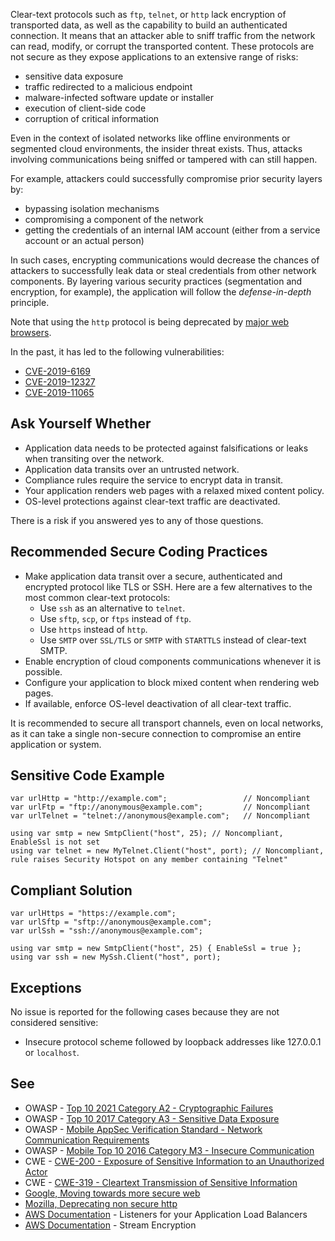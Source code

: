 Clear-text protocols such as `ftp`, `telnet`, or `http` lack encryption of transported data, as well as the capability to build an authenticated connection. It means that an attacker able to sniff traffic from the network can read, modify, or corrupt the transported content. These protocols are not secure as they expose applications to an extensive range of risks:
 
- sensitive data exposure
- traffic redirected to a malicious endpoint
- malware-infected software update or installer
- execution of client-side code
- corruption of critical information

Even in the context of isolated networks like offline environments or segmented cloud environments, the insider threat exists. Thus, attacks involving communications being sniffed or tampered with can still happen.
 
For example, attackers could successfully compromise prior security layers by:

- bypassing isolation mechanisms
- compromising a component of the network
- getting the credentials of an internal IAM account (either from a service account or an actual person)

In such cases, encrypting communications would decrease the chances of attackers to successfully leak data or steal credentials from other network components. By layering various security practices (segmentation and encryption, for example), the application will follow the *defense-in-depth* principle.
 
Note that using the `http` protocol is being deprecated by [major web browsers](https://blog.mozilla.org/security/2015/04/30/deprecating-non-secure-http).
 
In the past, it has led to the following vulnerabilities:

- [CVE-2019-6169](https://nvd.nist.gov/vuln/detail/CVE-2019-6169)
- [CVE-2019-12327](https://nvd.nist.gov/vuln/detail/CVE-2019-12327)
- [CVE-2019-11065](https://nvd.nist.gov/vuln/detail/CVE-2019-11065)

## Ask Yourself Whether

- Application data needs to be protected against falsifications or leaks when transiting over the network.
- Application data transits over an untrusted network.
- Compliance rules require the service to encrypt data in transit.
- Your application renders web pages with a relaxed mixed content policy.
- OS-level protections against clear-text traffic are deactivated.

There is a risk if you answered yes to any of those questions.
 
## Recommended Secure Coding Practices

- Make application data transit over a secure, authenticated and encrypted protocol like TLS or SSH. Here are a few alternatives to the most
  common clear-text protocols:
    - Use `ssh` as an alternative to `telnet`.
    - Use `sftp`, `scp`, or `ftps` instead of `ftp`.
    - Use `https` instead of `http`.
    - Use `SMTP` over `SSL/TLS` or `SMTP` with `STARTTLS` instead of clear-text SMTP.
- Enable encryption of cloud components communications whenever it is possible.
- Configure your application to block mixed content when rendering web pages.
- If available, enforce OS-level deactivation of all clear-text traffic.

It is recommended to secure all transport channels, even on local networks, as it can take a single non-secure connection to compromise an entire application or system.
 
## Sensitive Code Example

    var urlHttp = "http://example.com";                 // Noncompliant
    var urlFtp = "ftp://anonymous@example.com";         // Noncompliant
    var urlTelnet = "telnet://anonymous@example.com";   // Noncompliant

    using var smtp = new SmtpClient("host", 25); // Noncompliant, EnableSsl is not set
    using var telnet = new MyTelnet.Client("host", port); // Noncompliant, rule raises Security Hotspot on any member containing "Telnet"

## Compliant Solution

    var urlHttps = "https://example.com";
    var urlSftp = "sftp://anonymous@example.com";
    var urlSsh = "ssh://anonymous@example.com";

    using var smtp = new SmtpClient("host", 25) { EnableSsl = true };
    using var ssh = new MySsh.Client("host", port);

## Exceptions
 
No issue is reported for the following cases because they are not considered sensitive:

- Insecure protocol scheme followed by loopback addresses like 127.0.0.1 or `localhost`.

## See

- OWASP - [Top 10 2021 Category A2 - Cryptographic Failures](https://owasp.org/Top10/A02_2021-Cryptographic_Failures/)
- OWASP - [Top 10 2017 Category A3 - Sensitive Data Exposure](https://owasp.org/www-project-top-ten/2017/A3_2017-Sensitive_Data_Exposure)
- OWASP - [Mobile AppSec
  Verification Standard - Network Communication Requirements](https://mobile-security.gitbook.io/masvs/security-requirements/0x10-v5-network_communication_requirements)
- OWASP - [Mobile Top 10 2016 Category M3 - Insecure
  Communication](https://owasp.org/www-project-mobile-top-10/2016-risks/m3-insecure-communication)
- CWE - [CWE-200 - Exposure of Sensitive Information to an Unauthorized Actor](https://cwe.mitre.org/data/definitions/200)
- CWE - [CWE-319 - Cleartext Transmission of Sensitive Information](https://cwe.mitre.org/data/definitions/319)
- [Google, Moving towards more secure web](https://security.googleblog.com/2016/09/moving-towards-more-secure-web.html)
- [Mozilla, Deprecating non secure http](https://blog.mozilla.org/security/2015/04/30/deprecating-non-secure-http/)
- [AWS Documentation](https://docs.aws.amazon.com/elasticloadbalancing/latest/application/load-balancer-listeners.html) - Listeners
  for your Application Load Balancers
- [AWS
  Documentation](https://docs.aws.amazon.com/AWSCloudFormation/latest/UserGuide/aws-properties-kinesis-stream-streamencryption.html) - Stream Encryption